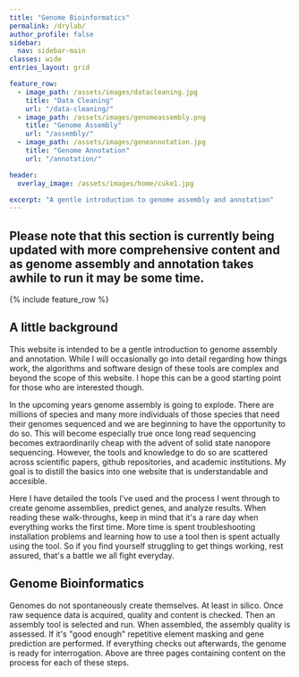 ```yaml
---
title: "Genome Bioinformatics"
permalink: /drylab/
author_profile: false
sidebar:
  nav: sidebar-main
classes: wide
entries_layout: grid

feature_row:
  - image_path: /assets/images/datacleaning.jpg
    title: "Data Cleaning"
    url: "/data-cleaning/"
  - image_path: /assets/images/genomeassembly.png
    title: "Genome Assembly"
    url: "/assembly/"
  - image_path: /assets/images/geneannotation.jpg
    title: "Genome Annotation"
    url: "/annotation/"

header:
  overlay_image: /assets/images/home/cuke1.jpg

excerpt: "A gentle introduction to genome assembly and annotation"
---
```


## Please note that this section is currently being updated with more comprehensive content and as genome assembly and annotation takes awhile to run it may be some time. 


{% include feature_row %}

## A little background 

This website is intended to be a gentle introduction to genome assembly and annotation. While I will occasionally go into detail regarding how things work, the algorithms and software design of these tools are complex and beyond the scope of this website. I hope this can be a good starting point for those who are interested though. 

In the upcoming years genome assembly is going to explode. There are millions of species and many more individuals of those species that need their genomes sequenced and we are beginning to have the opportunity to do so. This will become especially true once long read sequencing becomes extraordinarily cheap with the advent of solid state nanopore sequencing. However, the tools and knowledge to do so are scattered across scientific papers, github repositories, and academic institutions. My goal is to distill the basics into one website that is understandable and accesible. 

Here I have detailed the tools I've used and the process I went through to create genome assemblies, predict genes, and analyze results. When reading these walk-throughs, keep in mind that it's a rare day when everything works the first time. More time is spent troubleshooting installation problems and learning how to use a tool then is spent actually using the tool. So if you find yourself struggling to get things working, rest assured, that's a battle we all fight everyday. 

## Genome Bioinformatics

Genomes do not spontaneously create themselves. At least in silico. Once raw sequence data is acquired, quality and content is checked. Then an assembly tool is selected and run. When assembled, the assembly quality is assessed. If it's "good enough" repetitive element masking and gene prediction are performed. If everything checks out afterwards, the genome is ready for interrogation. Above are three pages containing content on the process for each of these steps. 



